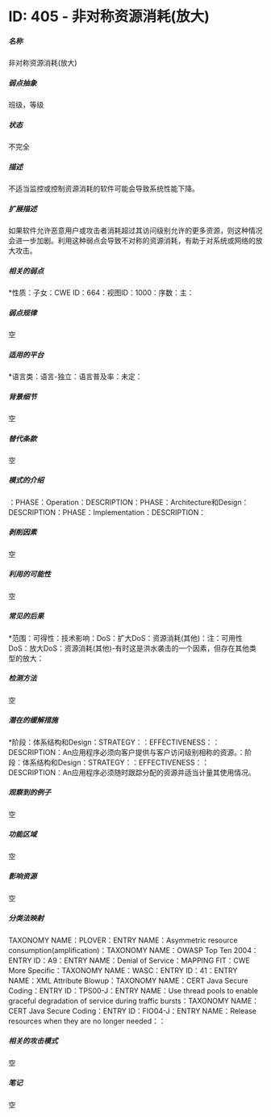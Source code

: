# ID: 405 - 非对称资源消耗(放大)
<h5>名称</h5>非对称资源消耗(放大)
<h5>弱点抽象</h5>班级，等级
<h5>状态</h5>不完全
<h5>描述</h5>不适当监控或控制资源消耗的软件可能会导致系统性能下降。
<h5>扩展描述</h5>如果软件允许恶意用户或攻击者消耗超过其访问级别允许的更多资源，则这种情况会进一步加剧。利用这种弱点会导致不对称的资源消耗，有助于对系统或网络的放大攻击。
<h5>相关的弱点</h5>*性质：子女：CWE ID：664：视图ID：1000：序数：主：
<h5>弱点规律</h5>空
<h5>适用的平台</h5>*语言类：语言-独立：语言普及率：未定：
<h5>背景细节</h5>空
<h5>替代条款</h5>空
<h5>模式的介绍</h5>：PHASE：Operation：DESCRIPTION：PHASE：Architecture和Design：DESCRIPTION：PHASE：Implementation：DESCRIPTION：
<h5>剥削因素</h5>空
<h5>利用的可能性</h5>空
<h5>常见的后果</h5>*范围：可得性：技术影响：DoS：扩大DoS：资源消耗(其他)：注：可用性DoS：放大DoS：资源消耗(其他)-有时这是洪水袭击的一个因素，但存在其他类型的放大：
<h5>检测方法</h5>空
<h5>潜在的缓解措施</h5>*阶段：体系结构和Design：STRATEGY：：EFFECTIVENESS：：DESCRIPTION：An应用程序必须向客户提供与客户访问级别相称的资源。：阶段：体系结构和Design：STRATEGY：：EFFECTIVENESS：：DESCRIPTION：An应用程序必须随时跟踪分配的资源并适当计量其使用情况。
<h5>观察到的例子</h5>空
<h5>功能区域</h5>空
<h5>影响资源</h5>空
<h5>分类法映射</h5>TAXONOMY NAME：PLOVER：ENTRY NAME：Asymmetric resource consumption(amplification)：TAXONOMY NAME：OWASP Top Ten 2004：ENTRY ID：A9：ENTRY NAME：Denial of Service：MAPPING FIT：CWE More Specific：TAXONOMY NAME：WASC：ENTRY ID：41：ENTRY NAME：XML Attribute Blowup：TAXONOMY NAME：CERT Java Secure Coding：ENTRY ID：TPS00-J：ENTRY NAME：Use thread pools to enable graceful degradation of service during traffic bursts：TAXONOMY NAME：CERT Java Secure Coding：ENTRY ID：FIO04-J：ENTRY NAME：Release resources when they are no longer needed：：
<h5>相关的攻击模式</h5>空
<h5>笔记</h5>空

